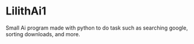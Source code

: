 # LilithAi1
Small Ai program made with python to do task such as searching google, sorting downloads, and more. 
